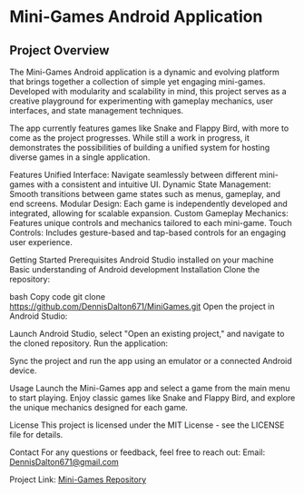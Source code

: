 # Mini-Games Android Application

## Project Overview

The Mini-Games Android application is a dynamic and evolving platform that brings together a collection of simple yet engaging mini-games. Developed with modularity and scalability in mind, this project serves as a creative playground for experimenting with gameplay mechanics, user interfaces, and state management techniques.

The app currently features games like Snake and Flappy Bird, with more to come as the project progresses. While still a work in progress, it demonstrates the possibilities of building a unified system for hosting diverse games in a single application.

Features
Unified Interface: Navigate seamlessly between different mini-games with a consistent and intuitive UI.
Dynamic State Management: Smooth transitions between game states such as menus, gameplay, and end screens.
Modular Design: Each game is independently developed and integrated, allowing for scalable expansion.
Custom Gameplay Mechanics: Features unique controls and mechanics tailored to each mini-game.
Touch Controls: Includes gesture-based and tap-based controls for an engaging user experience.

Getting Started
Prerequisites
Android Studio installed on your machine
Basic understanding of Android development
Installation
Clone the repository:

bash
Copy code
git clone https://github.com/DennisDalton671/MiniGames.git
Open the project in Android Studio:

Launch Android Studio, select "Open an existing project," and navigate to the cloned repository.
Run the application:

Sync the project and run the app using an emulator or a connected Android device.

Usage
Launch the Mini-Games app and select a game from the main menu to start playing. Enjoy classic games like Snake and Flappy Bird, and explore the unique mechanics designed for each game.

License
This project is licensed under the MIT License - see the LICENSE file for details.

Contact
For any questions or feedback, feel free to reach out:
Email: DennisDalton671@gmail.com

Project Link: [Mini-Games Repository](https://github.com/DennisDalton671/MiniGames)
